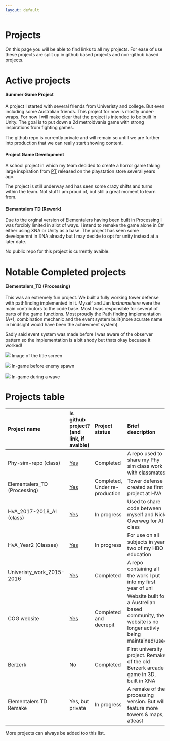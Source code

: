 ```yaml
---
layout: default
---
```


# [](#header-1)Projects

On this page you will be able to find links to all my projects. For ease of use these projects are split up in github based projects and non-github based projects.

# [](#header-1)Active projects
#### [](#header-4)Summer Game Project

A project I started with several friends from Univeristy and college. But even including some Australian friends.
This project for now is mostly under-wraps.
For now I will make clear that the project is intended to be built in Unity. The goal is to put down a 2d metroidvania game with strong inspirations from fighting games.

The github repo is currently private and will remain so untill we are further into production that we can really start showing content.

#### [](#header-4)Project Game Development
A school project in which my team decided to create a horror game taking large inspiration from [PT](https://en.wikipedia.org/wiki/P.T._(video_game)) released on the playstation store several years ago.

The project is still underway and has seen some crazy shifts and turns within the team. Not stuff I am proud of, but still a great moment to learn from.

#### [](#header-4)Elemantalers TD (Rework)
Due to the orginal version of Elementalers having been built in Processing I was forcibly limited in allot of ways. I intend to remake the game alone in C# either using XNA or Unity as a base. The project has seen some developemnt in XNA already but I may decide to opt for unity instead at a later date.

No public repo for this project is currently avaible.

# [](#header-1)Notable Completed projects
#### [](#header-4) Elementalers_TD (Processing)
This was an extremely fun project. We built a fully working tower defense with pathfinding implemented in it.
Myself and Jan *lastnamehere* were the main contributors to the code base. Most I was responsible for several of parts of the game functions.
Most proudly the Path finding implementation (A*), combination mechanic and the event system built(more acurate name in hindsight would have been the achievment system).

Sadly said event system was made before I was aware of the observer pattern so the implementation is a bit shody but thats okay becuase it worked!

![](https://i.imgur.com/eqx81A3.png)
Image of the title screen

![](https://i.imgur.com/IpxfExw.jpg)
In-game before enemy spawn

![](https://i.imgur.com/J9XPKC2.jpg)
In-game during a wave

# [](#header-1)Projects table

| Project name                 | Is github project?(and link, if avaible)                               | Project status                   | Brief description                                                                                      |
|:-----------------------------|:-----------------------------------------------------------------------|:---------------------------------|:-------------------------------------------------------------------------------------------------------|
| Phy-sim-repo (class)         | [Yes](https://tdsrock.github.io/Phy-sim-repo/)                         | Completed                        | A repo used to share my Phy sim class work with classmates                                             |
| Elementalers_TD (Processing) | [Yes](https://tdsrock.github.io/Elementalers_TD_Year1_SchoolProject/)  | Completed, Under re-production   | Tower defense created as first project at HVA                                                          |
| HvA_2017-2018_AI (class)     | [Yes](https://tdsrock.github.io/HvA_2017-2018_AI/)                     | In progress                      | Used to share code between myself and Nick Overweg for AI class                                        |
| HvA_Year2 (Classes)          | [Yes](https://tdsrock.github.io/HvA_Year2/)                            | In progress                      | For use on all subjects in year two of my HBO education                                                |
| Univeristy_work_2015-2016    | [Yes](https://tdsrock.github.io/Univeristy_work_2015-2016/)            | Completed                        | A repo containing all the work I put into my first year of uni                                         |
| COG website                  | [Yes](https://tdsrock.github.io/COG_website/)                          | Completed and decrepit           | Website built for a Austrelian based community, the website is no longer activly being maintained/used |
| Berzerk                      | No                                                                     | Completed                        | First university project. Remake of the old Berzerk arcade game in 3D, built in XNA                    |
| Elementalers TD Remake       | Yes, but private                                                       | In progress                      | A remake of the processing version. But will feature more towers & maps, atleast                       |

More projects can always be added too this list.
